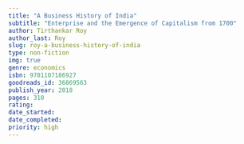 ```yaml
---
title: "A Business History of India"
subtitle: "Enterprise and the Emergence of Capitalism from 1700"
author: Tirthankar Roy
author_last: Roy
slug: roy-a-business-history-of-india
type: non-fiction
img: true
genre: economics
isbn: 9781107186927
goodreads_id: 36869563
publish_year: 2018
pages: 310
rating: 
date_started:
date_completed:
priority: high
---
```

